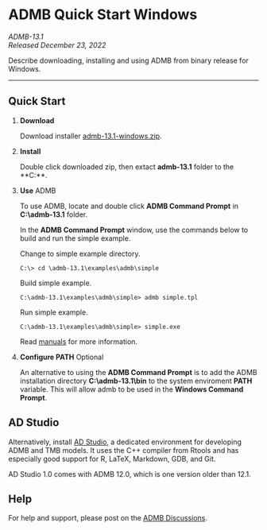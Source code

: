 # ADMB Quick Start Windows

*ADMB-13.1*  
*Released December 23, 2022*  

Describe downloading, installing and using ADMB from binary release for Windows.

---

Quick Start
-----------

1. **Download**

   Download installer [admb-13.1-windows.zip](https://github.com/admb-project/admb/releases/download/admb-13.1/admb-13.1-windows.zip).

2. **Install**

   Double click downloaded zip, then extact **admb-13.1** folder to the **C:\**.

3. **Use** ADMB

   To use ADMB, locate and double click **ADMB Command Prompt** in **C:\admb-13.1** folder.

   In the **ADMB Command Prompt** window, use the commands below to build and run the simple example.

   Change to simple example directory.

   ```
   C:\> cd \admb-13.1\examples\admb\simple
   ```

   Build simple example.

   ```
   C:\admb-13.1\examples\admb\simple> admb simple.tpl
   ```

   Run simple example.

   ```
   C:\admb-13.1\examples\admb\simple> simple.exe
   ```

   Read [manuals](http://www.admb-project.org/docs/manuals/) for more information.

4. **Configure PATH** Optional

   An alternative to using the **ADMB Command Prompt** is to add the ADMB installation directory **C:\admb-13.1\bin** to the system enviroment **PATH** variable.  This will allow admb to be used in the **Windows Command Prompt**.

AD Studio
---------

Alternatively, install [AD Studio](https://github.com/admb-project/adstudio), a
dedicated environment for developing ADMB and TMB models. It uses the C++
compiler from Rtools and has especially good support for R, LaTeX, Markdown,
GDB, and Git.

AD Studio 1.0 comes with ADMB 12.0, which is one version older than 12.1.

Help
----

For help and support, please post on the [ADMB Discussions](https://github.com/admb-project/admb/discussions).
